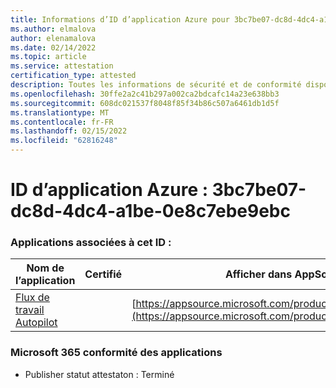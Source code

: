 ```yaml
---
title: Informations d’ID d’application Azure pour 3bc7be07-dc8d-4dc4-a1be-0e8c7ebe9ebc
ms.author: elmalova
author: elenamalova
ms.date: 02/14/2022
ms.topic: article
ms.service: attestation
certification_type: attested
description: Toutes les informations de sécurité et de conformité disponibles pour 3bc7be07-dc8d-4dc4-a1be-0e8c7ebe9ebc.
ms.openlocfilehash: 30ffe2a2c41b297a002ca2bdcafc14a23e638bb3
ms.sourcegitcommit: 608dc021537f8048f85f34b86c507a6461db1d5f
ms.translationtype: MT
ms.contentlocale: fr-FR
ms.lasthandoff: 02/15/2022
ms.locfileid: "62816248"
---
```

# <a name="azure-app-id-3bc7be07-dc8d-4dc4-a1be-0e8c7ebe9ebc"></a>ID d’application Azure : 3bc7be07-dc8d-4dc4-a1be-0e8c7ebe9ebc


### <a name="apps-associated-with-this-id"></a>Applications associées à cet ID :
| **Nom de l’application** | **Certifié** | **Afficher dans AppSource** |
|--------------|---------------|-----------------------|
| [Flux de travail Autopilot](https://docs.microsoft.com/microsoft-365-app-certification/forward/WA200003745) |  | [https://appsource.microsoft.com/product/office/WA200003745](https://appsource.microsoft.com/product/office/WA200003745) |

### <a name="microsoft-365-app-compliance-status"></a>Microsoft 365 conformité des applications
- Publisher statut attestaton : Terminé
